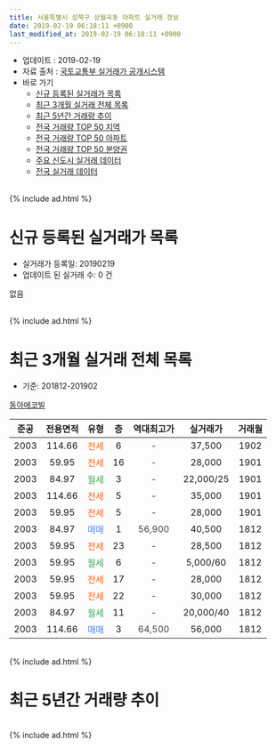 ```yaml
---
title: 서울특별시 성북구 상월곡동 아파트 실거래 정보
date: 2019-02-19 06:18:11 +0900
last_modified_at: 2019-02-19 06:18:11 +0900
---
```


* 업데이트 : 2019-02-19
* 자료 출처 : [국토교통부 실거래가 공개시스템](http://rt.molit.go.kr)
* 바로 가기
    * [신규 등록된 실거래가 목록](#신규-등록된-실거래가-목록)
    * [최근 3개월 실거래 전체 목록](#최근-3개월-실거래-전체-목록)
    * [최근 5년간 거래량 추이](#최근-5년간-거래량-추이)
    * [전국 거래량 TOP 50 지역](https://ayogom.github.io/apt-trade-info/최근-3개월-전국에서-가장-거래가-많이-발생한-지역)
    * [전국 거래량 TOP 50 아파트](https://ayogom.github.io/apt-trade-info/최근-3개월-전국에서-가장-거래가-많이-발생한-아파트)
    * [전국 거래량 TOP 50 분양권](https://ayogom.github.io/apt-trade-info/최근-3개월-전국에서-가장-거래가-많이-발생한-분양권)
    * [주요 신도시 실거래 데이터](https://ayogom.github.io/apt-trade-info/주요-신도시)
    * [전국 실거래 데이터](https://ayogom.github.io/apt-trade-info/전국)
<br>
{% include ad.html %}
<br>

# 신규 등록된 실거래가 목록
* 실거래가 등록일: 20190219
* 업데이트 된 실거래 수: 0 건

없음

<br>
{% include ad.html %}
<br>

# 최근 3개월 실거래 전체 목록
* 기준: 201812-201902


[동아에코빌](https://search.naver.com/search.naver?query=%EC%84%9C%EC%9A%B8%ED%8A%B9%EB%B3%84%EC%8B%9C+%EC%84%B1%EB%B6%81%EA%B5%AC+%EC%83%81%EC%9B%94%EA%B3%A1%EB%8F%99+%EB%8F%99%EC%95%84%EC%97%90%EC%BD%94%EB%B9%8C)

|준공|전용면적|유형|층|역대최고가|실거래가|거래월|
|:---:|:---:|:---:|:---:|:---:|:---:|:---:|
|2003|114.66|<span style="color:#ff5a00">전세</span>|6|<span style="color:#444444">-</span>|37,500|1902|
|2003|59.95|<span style="color:#ff5a00">전세</span>|16|<span style="color:#444444">-</span>|28,000|1901|
|2003|84.97|<span style="color:#34a853">월세</span>|3|<span style="color:#444444">-</span>|22,000/25|1901|
|2003|114.66|<span style="color:#ff5a00">전세</span>|5|<span style="color:#444444">-</span>|35,000|1901|
|2003|59.95|<span style="color:#ff5a00">전세</span>|5|<span style="color:#444444">-</span>|28,000|1901|
|2003|84.97|<span style="color:#4285f3">매매</span>|1|<span style="color:#444444">56,900</span>|40,500|1812|
|2003|59.95|<span style="color:#ff5a00">전세</span>|23|<span style="color:#444444">-</span>|28,500|1812|
|2003|59.95|<span style="color:#34a853">월세</span>|6|<span style="color:#444444">-</span>|5,000/60|1812|
|2003|59.95|<span style="color:#ff5a00">전세</span>|17|<span style="color:#444444">-</span>|28,000|1812|
|2003|59.95|<span style="color:#ff5a00">전세</span>|22|<span style="color:#444444">-</span>|30,000|1812|
|2003|84.97|<span style="color:#34a853">월세</span>|11|<span style="color:#444444">-</span>|20,000/40|1812|
|2003|114.66|<span style="color:#4285f3">매매</span>|3|<span style="color:#444444">64,500</span>|56,000|1812|


<br>
{% include ad.html %}
<br>

# 최근 5년간 거래량 추이


<div style="width:100%;">
    <canvas id="deal_progress" height="200"></canvas>
</div>

<script>
new Chart(document.getElementById("deal_progress"), {
    type: 'line',
    data: {
        labels: ['201402','201403','201404','201405','201406','201407','201408','201409','201410','201411','201412','201501','201502','201503','201504','201505','201506','201507','201508','201509','201510','201511','201512','201601','201602','201603','201604','201605','201606','201607','201608','201609','201610','201611','201612','201701','201702','201703','201704','201705','201706','201707','201708','201709','201710','201711','201712','201801','201802','201803','201804','201805','201806','201807','201808','201809','201810','201811','201812','201901','201902'],
        datasets: [{
            label: '매매',
            pointRadius: 1,
            data: [9, 15, 5, 10, 9, 6, 10, 10, 6, 4, 12, 23, 21, 20, 14, 14, 14, 17, 8, 11, 6, 5, 1, 5, 9, 12, 16, 11, 12, 8, 15, 15, 18, 12, 12, 4, 7, 13, 10, 13, 16, 19, 18, 10, 5, 5, 12, 12, 20, 22, 5, 6, 11, 10, 8, 15, 7, 2, 2, 0, 0],
            borderColor: "rgba(255, 201, 14, 1)",
            backgroundColor: "rgba(255, 201, 14, 0.5)",
            fill: false,
            lineTension: 0
        },{
            label: '전월세',
            pointRadius: 1,
            data: [14, 21, 9, 12, 13, 14, 13, 16, 11, 21, 11, 10, 24, 20, 13, 16, 0, 14, 9, 14, 13, 9, 14, 10, 25, 10, 15, 8, 9, 9, 13, 13, 11, 13, 8, 8, 11, 16, 15, 15, 8, 16, 13, 8, 10, 12, 13, 9, 6, 12, 13, 13, 5, 12, 11, 12, 9, 12, 5, 4, 1],
            borderColor: "rgba(0, 141, 185, 1)",
            backgroundColor: "rgba(0, 141, 185, 0.5)",
            fill: false,
            lineTension: 0
        }
        ]
    },
    options: {
        responsive: true,
        title: {
            display: false
        },
        tooltips: {
            mode: 'index',
            intersect: false
        },
        hover: {
            mode: 'nearest',
            intersect: true
        },
        scales: {
            xAxes: [{
                display: true,
                scaleLabel: {
                    display: true,
                    labelString: '년/월'
                }
            }],
            yAxes: [{
                display: true,
                ticks: {
                    suggestedMin: 0,
                },
                scaleLabel: {
                    display: true,
                    labelString: '실거래 수'
                }
            }]
        }
    }
});

</script>


<br>
{% include ad.html %}
<br>

